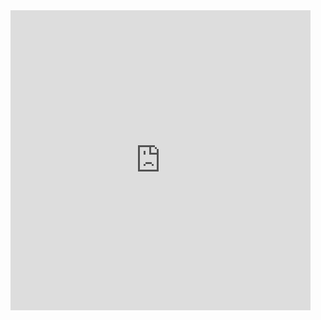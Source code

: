 <iframe src="https://pasteapp.com/p/nfTvv7dkug2/embed?view=WWU81EOsCHS" width="480" height="480" scrolling="no" frameborder="0" allowfullscreen></iframe>
